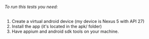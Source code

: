###### To run this tests you need:
1. Create a virtual android device (my device is Nexus 5 with API 27)
2. Install the app (it's located in the apk/ folder)
3. Have appium and android sdk tools on your machine. 